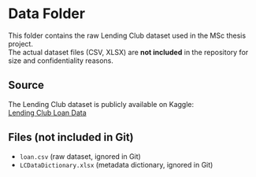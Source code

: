 # Data Folder

This folder contains the raw Lending Club dataset used in the MSc thesis project.  
The actual dataset files (CSV, XLSX) are **not included** in the repository for size and confidentiality reasons.

## Source

The Lending Club dataset is publicly available on Kaggle:  
[Lending Club Loan Data](https://www.kaggle.com/datasets/wordsforthewise/lending-club)

## Files (not included in Git)

- `loan.csv` (raw dataset, ignored in Git)  
- `LCDataDictionary.xlsx` (metadata dictionary, ignored in Git)
